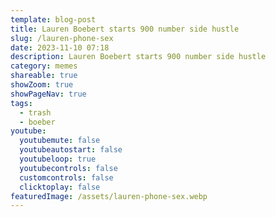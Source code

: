 ```yaml
---
template: blog-post
title: Lauren Boebert starts 900 number side hustle
slug: /lauren-phone-sex
date: 2023-11-10 07:18
description: Lauren Boebert starts 900 number side hustle
category: memes
shareable: true
showZoom: true
showPageNav: true
tags:
  - trash
  - boeber
youtube:
  youtubemute: false
  youtubeautostart: false
  youtubeloop: true
  youtubecontrols: false
  customcontrols: false
  clicktoplay: false
featuredImage: /assets/lauren-phone-sex.webp
---
```

